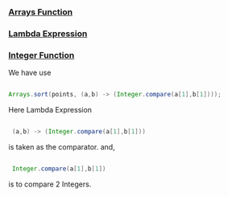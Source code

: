 ### [Arrays Function](https://www.geeksforgeeks.org/array-class-in-java/)

### [Lambda Expression](https://www.w3schools.com/java/java_lambda.asp)

### [Integer Function](https://www.geeksforgeeks.org/java-lang-integer-class-java/)

We have use 
```java

Arrays.sort(points, (a,b) -> (Integer.compare(a[1],b[1])));

```

Here Lambda Expression

```java

 (a,b) -> (Integer.compare(a[1],b[1]))

```
is taken as the comparator. and,


```java

 Integer.compare(a[1],b[1])

```
is to compare 2 Integers.
